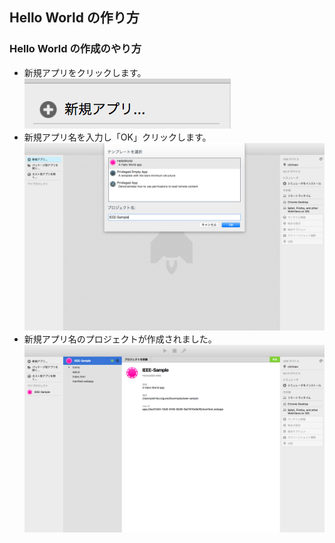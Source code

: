 ## Hello World の作り方

### Hello World の作成のやり方
- 新規アプリをクリックします。<br>
![img/06.New-App.png](img/06.New-App.png)
- 新規アプリ名を入力し「OK」クリックします。
![img/07.Hello-World.png](img/07.Hello-World.png)
- 新規アプリ名のプロジェクトが作成されました。
![img/08.Hello-World.png](img/08.Hello-World.png)
